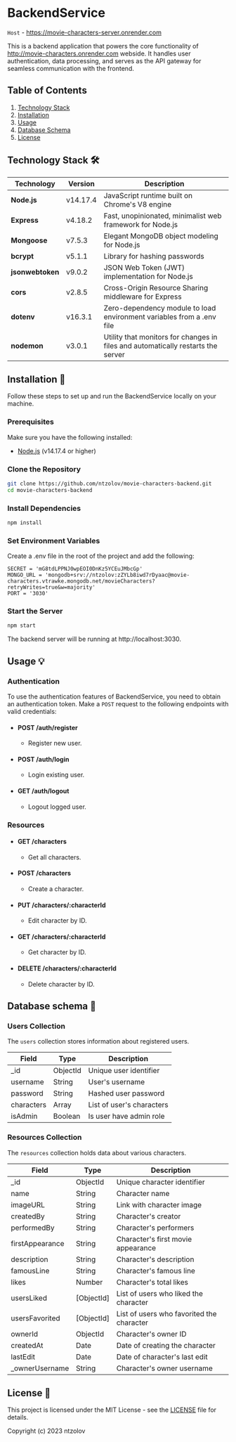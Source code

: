 # BackendService 
`Host` - https://movie-characters-server.onrender.com

This is a backend application that powers the core functionality of http://movie-characters.onrender.com webside. It handles user authentication, data processing, and serves as the API gateway for seamless communication with the frontend.

## Table of Contents

1. [Technology Stack](#technology-stack)
2. [Installation](#installation)
3. [Usage](#usage)
4. [Database Schema](#database-schema)
5. [License](#license)

## Technology Stack 🛠️ <a name="technology-stack"></a>

| Technology     | Version    | Description                                       |
| -------------- | ---------- | ------------------------------------------------- |
| **Node.js**    | v14.17.4   | JavaScript runtime built on Chrome's V8 engine   |
| **Express**    | v4.18.2    | Fast, unopinionated, minimalist web framework for Node.js |
| **Mongoose**   | v7.5.3     | Elegant MongoDB object modeling for Node.js      |
| **bcrypt**     | v5.1.1     | Library for hashing passwords                     |
| **jsonwebtoken** | v9.0.2   | JSON Web Token (JWT) implementation for Node.js   |
| **cors**       | v2.8.5     | Cross-Origin Resource Sharing middleware for Express |
| **dotenv**     | v16.3.1    | Zero-dependency module to load environment variables from a .env file |
| **nodemon**    | v3.0.1     | Utility that monitors for changes in files and automatically restarts the server |


## Installation 🔽 <a name="installation"></a>

Follow these steps to set up and run the BackendService locally on your machine.

### Prerequisites

Make sure you have the following installed:

- [Node.js](https://nodejs.org/) (v14.17.4 or higher)

### Clone the Repository

```bash
git clone https://github.com/ntzolov/movie-characters-backend.git
cd movie-characters-backend
```

### Install Dependencies

```bash
npm install
```

### Set Environment Variables

Create a .env file in the root of the project and add the following:

```env
SECRET = 'mG8tdLPPNJ0wpEOI0DnKz5YCEuJMbcGp'
MONGO_URL = 'mongodb+srv://ntzolov:zZYLb8iwd7rDyaac@movie-characters.vtrawke.mongodb.net/movieCharacters?retryWrites=true&w=majority'
PORT = '3030'
```

### Start the Server

```bash
npm start
```

The backend server will be running at http://localhost:3030.

## Usage 💡 <a name="usage"></a>

### Authentication

To use the authentication features of BackendService, you need to obtain an authentication token. Make a `POST` request to the following endpoints with valid credentials:

- #### POST /auth/register
  - Register new user.
- #### POST /auth/login
  - Login existing user.
- #### GET /auth/logout
  - Logout logged user.

### Resources

- #### GET /characters
  - Get all characters.
- #### POST /characters
  - Create a character.
- #### PUT /characters/:characterId
  - Edit character by ID.
- #### GET /characters/:characterId
  - Get character by ID.
- ####  DELETE /characters/:characterId
  - Delete character by ID.

## Database schema 📃 <a name="database-schema"></a>

### Users Collection

The `users` collection stores information about registered users.

| Field       | Type     | Description               |
|-------------|----------|---------------------------|
| _id         | ObjectId | Unique user identifier    |
| username    | String   | User's username           |
| password    | String   | Hashed user password      |
| characters  | Array    | List of user's characters |
| isAdmin     | Boolean  | Is user have admin role   |

### Resources Collection

The `resources` collection holds data about various characters.

| Field       | Type     | Description               |
|-------------|----------|---------------------------|
| _id         | ObjectId | Unique character identifier|
| name        | String   | Character name             |
| imageURL    | String   | Link with character image |
| createdBy   | String   | Character's creator       |
| performedBy | String   | Character's performers    |
| firstAppearance | String   | Character's first movie appearance |
| description | String   | Character's description   |
| famousLine  | String   | Character's famous line   |
| likes       | Number   | Character's total likes   |
| usersLiked  | [ObjectId] | List of users who liked the character |
| usersFavorited | [ObjectId] | List of users who favorited the character |
| ownerId     | ObjectId | Character's owner ID      |
| createdAt   | Date     | Date of creating the character |
| lastEdit    | Date     | Date of character's last edit |
| _ownerUsername | String   | Character's owner username |

## License 📝 <a name="license"></a>

This project is licensed under the MIT License - see the [LICENSE](LICENSE) file for details.

Copyright (c) 2023 ntzolov

